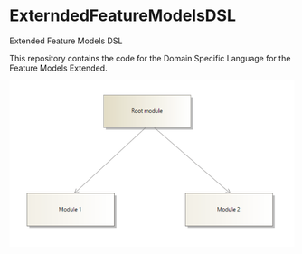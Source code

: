 # ExterndedFeatureModelsDSL

Extended Feature Models DSL

This repository contains the code for the Domain Specific Language for the Feature Models Extended.

![image.png](/Docs/FeatureModelCapture.PNG)
